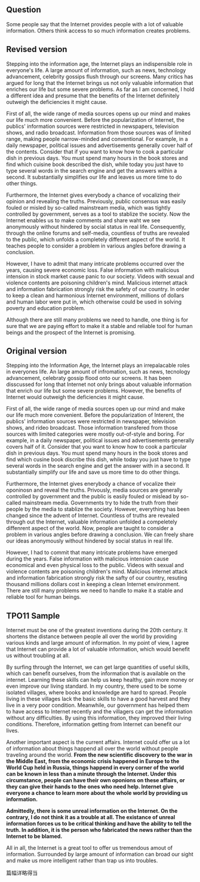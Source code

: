 ## Question
Some people say that the Internet provides people with a lot of valuable information. Others think access to so much information creates problems.
## Revised version
Stepping  into  the  information  age,  the  Internet  plays  an  indispensible  role  in  everyone's  life.  A  large  amount  of  information,  such  as  news,  technology  advancement,  celebrity  gossips  flush  through  our  screens.  Many  critics  has  argued  for  long  that  the  Internet  brings  us  not  only  valuable  information  that  enriches  our  life  but  some  severe  problems.  As far as I am concerned,  I  hold  a  different  idea  and  presume  that  the  benefits  of the Internet  definitely  outweigh  the  deficiencies  it  might  cause.

First  of  all,  the  wide  range  of  media  sources  opens  up  our  mind  and  makes  our  life  much  more  convenient.  Before  the  popularization  of  Internet,  the  publics'  information  sources  were  restricted  in  newspapers,  television  shows,  and  radio  broadcast.  Information  from  those  sources  was  of  limited  range,  making  people  narrow-minded    and  conventional.  For  example,  in  a  daily  newspaper,  political  issues  and  advertisements  generally  cover  half  of  the  contents.  Consider  that  if  you  want  to  know  how  to  cook  a  particular  dish  in  previous  days.  You  must  spend  many  hours  in  the  book  stores  and  find  which  cuisine  book  described  the  dish,  while  today  you  just  have  to  type  several  words  in  the  search  engine  and  get  the  answers  within  a  second.  It  substantially  simplifies  our  life  and  leaves  us  more  time  to  do  other  things.

Furthermore,  the  Internet  gives  everybody  a  chance  of  vocalizing  their  opinion  and  revealing  the  truths.  Previously,  public  consensus  was  easily  fouled  or  misled  by  so-called  mainstream  media, which was tightly  controlled  by  government, serves as a tool to stablize  the  society. Now the Internet enables  us  to  make comments and share waht we see anonymously  without  hindered  by  social  status  in  real  life.  Consequently, through the online forums and self-media, countless  of  truths are revealed to  the  public,  which unfolds  a  completely  different  aspect  of  the  world.  It  teaches  people  to  consider  a  problem  in  various  angles  before  drawing  a  conclusion.  

However,  I  have  to  admit  that  many  intricate  problems  occurred  over  the  years,  causing  severe  economic  loss.  False  information  with  malicious  intension  in  stock  market  cause  panic  to  our  society.  Videos  with  sexual  and  violence  contents  are  poisoning  children's  mind.  Malicious  internet  attack  and  information  fabrication  strongly  risk  the  safety  of  our  country.  In  order  to  keep  a  clean  and  harmonious  Internet  environment,  millions  of  dollars  and  human  labor  were  put  in,  which  otherwise  could  be  used  in  solving  poverty  and  education  problem.  

Although  there  are  still  many  problems  we  need  to  handle,  one  thing  is  for  sure  that  we  are  paying  effort  to  make  it  a  stable  and  reliable  tool  for  human  beings  and  the  prospect  of  the  Internet  is  promising.

## Original version
Stepping into the Information Age, the Internet plays an irrepalacable roles in everyones life. An large amount of infromation, such as news, tecnology advancement, celebraty gossip flood onto our screens. It has been disscussed for long that Internet not only brings about valuable information that enrich our life but some severe problems. However, the benefits of Internet would outweigh the deficiencies it might cause.

First of all, the wide range of media sources open up our mind and make our life much more convenient. Before the popularization of Interent, the publics' information sources were restricted in newspaper, television shows, and rideo broadcast. Those information transfered from those sources with limited categories were mostly out-of-style and boring. For example, in a daily newspaper, political issues and advertisements generally covers half of it. Consider that you want to know how to cook a particular dish in previous days. You must spend many hours in the book stores and find which cusine book discribe this dish, while today you just have to type several words in the search engine and get the answer with in a second. It substantially simplify our life and save us more time to do other things.

Furthermore, the Internet gives enerybody a chance of vocalize their oponinosn and reveal the truths. Privously, media sources are generally controlled by government and the public is easily fouled or mislead by so-called mainstream media. Governments try to hide the truth from their people by the media to stablize the society. However, everything has been changed since the advent of Internet. Countless of truths are revealed through out the Internet, valuable information unfolded a compeletely diffenrent aspect of the world. Now, people are taught to consider a problem in various angles before drawing a conclusion. We can freely share our ideas anonymously without hindered by social status in real life.

However, I had to commit that many intricate problems have emerged during the years. False information with malicious intension cause economical and even physical loss to the public. Videos with sexual and violence contents are poisoning children's mind. Malicious internet attack and information fabrication strongly risk the safty of our country, resuting thousand millions dollars cost in keeping a clean Internet environment. There are still many problems we need to handle to make it a stable and reliable tool for human beings.



## TPO11 Sample
Internet must be one of the greatest inventions during the 20th century. It shortens the distance between people all over the world by providing various kinds and large amount of information. In my point of view, I agree that Internet can provide a lot of valuable information, which would benefit us without troubling at all.  

By surfing through the Internet, we can get large quantities of useful skills, which can benefit ourselves, from the information that is available on the internet. Learning these skills can help us keep healthy, gain more money or even improve our living standard. In my country, there used to be some isolated villages, where books and knowledge are hard to spread. People living in these villages lack the basic skills to have a good harvest and they live in a very poor condition. Meanwhile, our government has helped them to have access to Internet recently and the villagers can get the information without any difficulties. By using this information, they improved their living conditions. Therefore, information getting from Internet can benefit our lives.  

Another important aspect is the current affairs. Internet could offer us a lot of information about things happend all over the world without people traveling around the world. **From the new scientific discovery to the war in the Middle East, from the economic crisis happened in Europe to the World Cup held in Russia, things happend in every corner of the world can be known in less than a minute through the Internet. Under this circumstance, people can have their own oponions on these affairs, or they can give their hands to the ones who need help. Internet give everyone a chance to learn more about the whole world by providing us information.**

**Admittedly, there is some unreal information on the Internet. On the contrary, I do not think it as a trouble at all. The existance of unreal information forces us to be critical thinking and have the ability to tell the truth. In addition, it is the person who fabricated the news rather than the Internet to be blamed.** 

All in all, the Internet is a great tool to offer us tremendous amout of information. Surrounded by large amount of information can broad our sight and make us more intelligent rather than trap us into troubles.

篇幅详略得当
